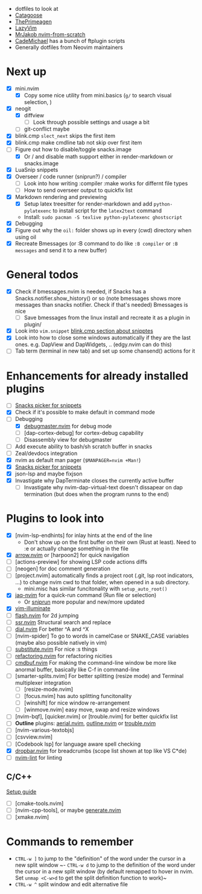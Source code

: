 - dotfiles to look at
- [Catagoose](https://github.com/catgoose/nvim)
- [ThePrimeagen](https://github.com/ThePrimeagen/init.lua)
- [LazyVim](https://github.com/LazyVim/LazyVim)
- [MrJakob nvim-from-scratch](https://github.com/jakobwesthoff/nvim-from-scratch)
- [CadeMichael](https://github.com/CadeMichael/nvim) has a bunch of ftplugin scripts
- Generally dotfiles from Neovim maintainers

# Next up
- [x] mini.nvim
    - [X] Copy some nice utility from mini.basics (`g/` to search visual selection, )
- [X] neogit
    - [X] diffview
        - [ ] Look through possible settings and usage a bit
    - [ ] git-conflict maybe
- [X] blink.cmp `slect_next` skips the first item
- [X] blink.cmp make cmdline tab not skip over first item
- [ ] Figure out how to disable/toggle snacks.image
    - [x] Or / and disable math support either in render-markdown or snacks.image
- [X] LuaSnip snippets
- [X] Overseer / code runner (sniprun?) / compiler
    - [ ] Look into how writing :compiler :make works for differnt file types
    - [ ]  How to send overseer output to quickfix list
- [X] Markdown rendering and previewing
    - [X] Setup latex treesitter for render-markdown and add `python-pylatexenc` to install script for the `latex2text` command
    - Install: `sudo pacman -S texlive python-pylatexenc ghostscript`
- [X] Debugging
- [X] Figure out why the `oil:` folder shows up in every (cwd) directory when using oil
- [X] Recreate Bmessages (or :B command to do like `:B compiler` or `:B messages` and send it to a new buffer)

# General todos
- [X] Check if bmessages.nvim is needed, if Snacks has a Snacks.notifier.show_history() or so
    (note bmessages shows more messages than snacks notifier. Check if that's needed)
    Bmessages is nice
    - [ ] Save bmessages from the linux install and recreate it as a plugin in plugin/
- [X] Look into `vim.snippet` [blink.cmp section about snipptes](https://cmp.saghen.dev/configuration/snippets)
- [X] Look into how to close some windows automatically if they are the last ones. e.g. DapView and DapWidgets, .. (edgy.nvim can do this)
- [ ] Tab term (terminal in new tab) and set up some chansend() actions for it

# Enhancements for already installed plugins
- [ ] [Snacks picker for snippets](https://github.com/folke/snacks.nvim/discussions/1804)
- [X] Check if it's possible to make <C-f> default in command mode
- [ ] Debugging
    - [X] [debugmaster.nvim](https://github.com/miroshQa/debugmaster.nvim) for debug mode
    - [ ] [dap-cortex-debug] for cortex-debug capability
    - [ ] Disassembly view for debugmaster
- [ ] Add execute ability to bash/sh scratch buffer in snacks
- [ ] Zeal/devdocs integration
- [X] nvim as default man pager (`$MANPAGER=nvim +Man!`)
- [X] [Snacks picker for snippets](https://github.com/folke/snacks.nvim/discussions/1804)
- [X] json-lsp and maybe fixjson
- [X] Invastigate why DapTerminate closes the currently active buffer
    -  [ ] Invastigate why nvim-dap-virtual-text doesn't dissapear on dap termination (but does when the program runns to the end)

# Plugins to look into
- [x] [nvim-lsp-endhints] for inlay hints at the end of the line
    - Don't show up on the first buffer on their own (Rust at least). Need to :e or actually change something in the file
- [X] [arrow.nvim](https://github.com/otavioschwanck/arrow.nvim) or [harpoon2] for quick navigation
- [ ] [actions-preview] for showing LSP code actions diffs
- [ ] [neogen] for doc comment generation
- [ ] [project.nvim] automatically finds a project root (.git, lsp root indicators, ...) to change nvim cwd to that
    folder, when opened in a sub directory.
    - mini.misc has similar funcitonality with `setup_auto_root()`
- [X] [jaq-nvim](https://github.com/is0n/jaq-nvim) for a quick-run command (Run file or selection)
    - Or [sniprun](https://github.com/michaelb/sniprun) more popular and new/more updated
- [X] [vim-illuminate](https://github.com/RRethy/vim-illuminate)
- [ ] [flash.nvim](https://github.com/folke/flash.nvim) for 2d jumping
- [ ] [ssr.nvim](https://github.com/cshuaimin/ssr.nvim) Structural search and replace
- [ ] [dial.nvim](https://github.com/monaqa/dial.nvim) For better ^A and ^X
- [ ] [nvim-spider] To go to words in camelCase or SNAKE_CASE variables (maybe also possible natively in vim)
- [ ] [substitute.nvim](https://github.com/gbprod/substitute.nvim) For nice :s things
- [ ] [refactoring.nvim](https://github.com/ThePrimeagen/refactoring.nvim) for refactoring nicities
- [ ] [cmdbuf.nvim](https://github.com/notomo/cmdbuf.nvim) For making the command-line window be more like anormal buffer, basically like C-f in command-line
- [ ] [smarter-splits.nvim] For better splitting (resize mode) and Terminal multiplexer integration
    - [ ] [resize-mode.nvim]
    - [ ] [focus.nvim] has auto splitting funcitonality
    - [ ] [winshift] for nice window re-arrangement
    - [ ] [winmove.nvim] easy move, swap and resize windows
- [ ] [nvim-bqf], [quicker.nvim] or [trouble.nvim] for better quickfix list
- [ ] **Outline** plugins: [aerial.nvim](https://github.com/stevearc/aerial.nvim), [outline.nvim](https://github.com/hedyhli/outline.nvim) or [trouble.nvim](https://github.com/folke/trouble.nvim)
- [ ] [nvim-various-textobjs]
- [ ] [csvview.nvim]
- [ ] [Codebook lsp] for language aware spell checking
- [X] [dropbar.nvim](https://github.com/Bekaboo/dropbar.nvim) for breadcrumbs (scope list shown at top like VS C*de)
- [ ] [nvim-lint](https://github.com/mfussenegger/nvim-lint) for linting

## C/C++
[Setup guide](https://hobyr.github.io/2023/01/07/neovim_setup.html)
- [ ] [cmake-tools.nvim]
- [ ] [nvim-cpp-tools], or maybe [generate.nvim](https://github.com/eriks47/generate.nvim)
- [ ] [xmake.nvim]

# Commands to remember
- `CTRL-w ]` to jump to the "definition" of the word under the cursor in a new split window
~- `CTRL-w d` to jump to the definition of the word under the cursor in a new split window (by default remapped to hover
             in nvim. Set `unmap <C-w>d` to get the split definition function to work)~
- `CTRL-w ^` split window and edit alternative file
